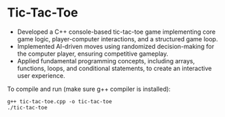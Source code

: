# Tic-Tac-Toe

* Developed a C++ console-based tic-tac-toe game implementing core game logic, player-computer interactions, and a structured game loop.
* Implemented AI-driven moves using randomized decision-making for the computer player, ensuring competitive gameplay.
* Applied fundamental programming concepts, including arrays, functions, loops, and conditional statements, to create an interactive user experience.

To compile and run (make sure g++ compiler is installed):

```
g++ tic-tac-toe.cpp -o tic-tac-toe
./tic-tac-toe
```
